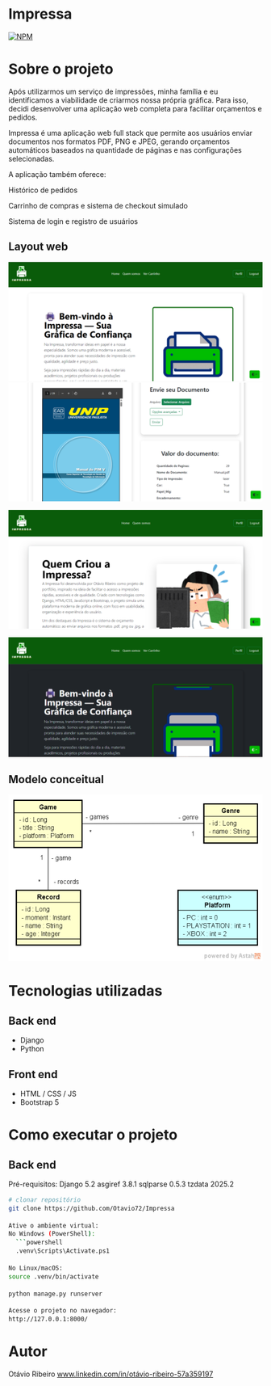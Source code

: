 # Impressa 
[![NPM](https://img.shields.io/badge/License-MIT-green.svg)](https://github.com/Otavio72/Impressa/blob/main/LICENSE) 


# Sobre o projeto
Após utilizarmos um serviço de impressões, minha família e eu identificamos a viabilidade de criarmos nossa própria gráfica. Para isso, decidi desenvolver uma aplicação web completa para facilitar orçamentos e pedidos.

Impressa é uma aplicação web full stack que permite aos usuários enviar documentos nos formatos PDF, PNG e JPEG, gerando orçamentos automáticos baseados na quantidade de páginas e nas configurações selecionadas.

A aplicação também oferece:

Histórico de pedidos

Carrinho de compras e sistema de checkout simulado

Sistema de login e registro de usuários

## Layout web
![Pagina Inicial](https://github.com/Otavio72/assets/blob/main/impressa1.png) ![Orçamento](https://github.com/Otavio72/assets/blob/main/impressa4.png)

![Sobre o projeto](https://github.com/Otavio72/assets/blob/main/impressa5.png)

![Modo escuro](https://github.com/Otavio72/assets/blob/main/impressaescuro.png)

## Modelo conceitual
![Modelo Conceitual](https://github.com/acenelio/assets/raw/main/sds1/modelo-conceitual.png)

# Tecnologias utilizadas

## Back end
- Django
- Python

## Front end
- HTML / CSS / JS 
- Bootstrap 5
  
# Como executar o projeto

## Back end
Pré-requisitos: 
Django 5.2
asgiref 3.8.1
sqlparse 0.5.3
tzdata 2025.2

```bash
# clonar repositório
git clone https://github.com/Otavio72/Impressa

Ative o ambiente virtual:
No Windows (PowerShell):
  ```powershell
  .venv\Scripts\Activate.ps1

No Linux/macOS:
source .venv/bin/activate

python manage.py runserver

Acesse o projeto no navegador:
http://127.0.0.1:8000/
```

# Autor
Otávio Ribeiro
www.linkedin.com/in/otávio-ribeiro-57a359197
